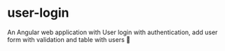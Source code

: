 # user-login
An Angular web application with User login with authentication, add user form with validation and table with users 🙂

